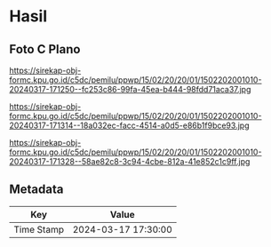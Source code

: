 # Hasil

## Foto C Plano

https://sirekap-obj-formc.kpu.go.id/c5dc/pemilu/ppwp/15/02/20/20/01/1502202001010-20240317-171250--fc253c86-99fa-45ea-b444-98fdd71aca37.jpg

https://sirekap-obj-formc.kpu.go.id/c5dc/pemilu/ppwp/15/02/20/20/01/1502202001010-20240317-171314--18a032ec-facc-4514-a0d5-e86b1f9bce93.jpg

https://sirekap-obj-formc.kpu.go.id/c5dc/pemilu/ppwp/15/02/20/20/01/1502202001010-20240317-171328--58ae82c8-3c94-4cbe-812a-41e852c1c9ff.jpg


## Metadata

| Key        | Value               |
| ---------- | ------------------- |
| Time Stamp | 2024-03-17 17:30:00 |



